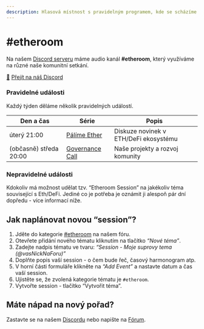```yaml
---
description: Hlasová místnost s pravidelným programem, kde se scházíme a diskutujeme
---
```


# #etheroom

Na našem [Discord serveru](../../komunikacni-kanaly/discord.md) máme audio kanál **#etheroom**, který využíváme na různé naše komunitní setkání.

[🔗](https://emojipedia.org/link/) [Přejít na náš Discord️](https://chat.gwei.cz)

### Pravidelné události

Každý týden děláme několik pravidelných událostí.

| Den a čas              | Série                                             | Popis                                 |
| ---------------------- | ------------------------------------------------- | ------------------------------------- |
| úterý 21:00            | [Pálíme Ether](palime-ether.md)                   | Diskuze novinek v ETH/DeFi ekosystému |
| (občasně) středa 20:00 | [Governance Call](../../council/governance-call/) | Naše projekty a rozvoj komunity       |

### Nepravidelné události

Kdokoliv má možnost udělat tzv. “Etheroom Session” na jakékoliv téma související s Eth/DeFi. Jediné co je potřeba je oznámit ji alespoň pár dní dopředu - více informací níže.

## Jak naplánovat novou “session”?

1. Jděte do kategorie [#etheroom](https://forum.gwei.cz/c/etheroom/43) na našem fóru.
2. Otevřete přidání nového tématu kliknutím na tlačítko _“Nové téma”_.
3. Zadejte nadpis tématu ve tvaru: _“Session - Moje suprovy tema (@vasNickNaForu)”_
4. Doplňte popis vaší session - o čem bude řeč, časový harmonogram atp.
5. V horní části formuláře klikněte na _“Add Event”_ a nastavte datum a čas vaší session.
6. Ujistěte se, že zvolená kategorie tématu je `#etheroom`.
7. Vytvořte session - tlačítko “Vytvořit téma”.

## Máte nápad na nový pořad?

Zastavte se na našem [Discordu](../../komunikacni-kanaly/discord.md) nebo napište na [Fórum](../../komunikacni-kanaly/forum.md).
